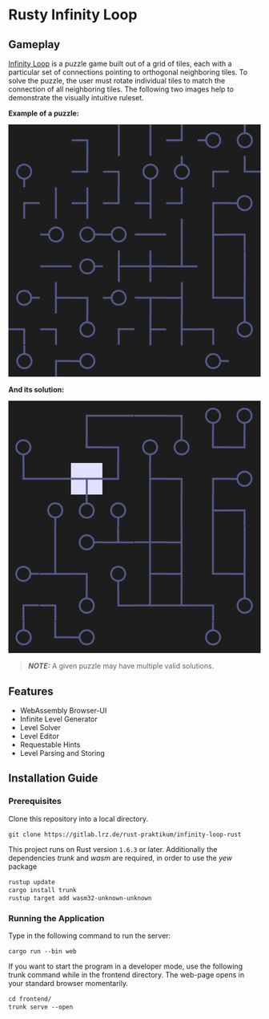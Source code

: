 # Rusty Infinity Loop

## Gameplay

[Infinity Loop][infinityloop] is a puzzle game built out of a grid of tiles, each with a particular set of connections pointing to orthogonal neighboring tiles. To solve the puzzle, the user must rotate individual tiles to match the connection of all neighboring tiles. The following two images help to demonstrate the visually intuitive ruleset.

**Example of a puzzle:**

![unsolved][unsolvedexample]

**And its solution:**

![solved][solvedexample]

> **_NOTE:_**  A given puzzle may have multiple valid solutions.

## Features

* WebAssembly Browser-UI
* Infinite Level Generator
* Level Solver
* Level Editor
* Requestable Hints
* Level Parsing and Storing

## Installation Guide

### Prerequisites

Clone this repository into a local directory.

```shell
git clone https://gitlab.lrz.de/rust-praktikum/infinity-loop-rust
```

This project runs on Rust version `1.6.3` or later.
Additionally the dependencies _trunk_ and _wasm_ are required, in order to use the _yew_ package

```shell
rustup update
cargo install trunk
rustup target add wasm32-unknown-unknown 
```

### Running the Application

Type in the following command to run the server:

```shell
cargo run --bin web
```

If you want to start the program in a developer mode, use the following trunk command while in the frontend directory. The web-page opens in your standard browser momentarily.

```shell
cd frontend/
trunk serve --open
```

[infinityloop]: <https://play.google.com/store/apps/details?id=com.balysv.loop&hl=de&gl=US>

[unsolvedexample]: <./docs/images/example-level.png>
[solvedexample]: <./docs/images/example-level-solution.png>
